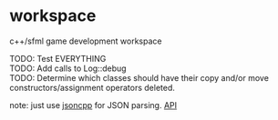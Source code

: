# workspace
c++/sfml game development workspace

TODO: Test EVERYTHING  
TODO: Add calls to Log::debug  
TODO: Determine which classes should have their copy and/or move constructors/assignment operators deleted.  

note: just use [jsoncpp](https://github.com/open-source-parsers/jsoncpp) for JSON parsing. [API](http://jsoncpp.sourceforge.net/annotated.html)  
